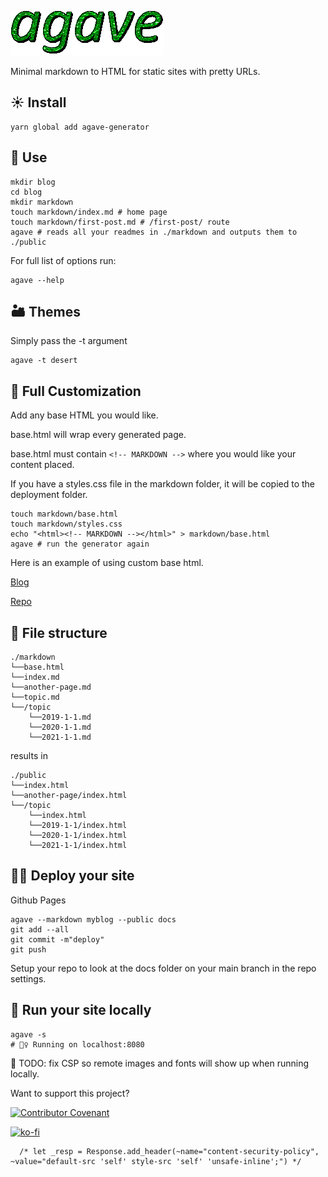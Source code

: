 ![Agave Logo](logo.gif)

Minimal markdown to HTML for static sites with pretty URLs.

## ☀️ Install

```
yarn global add agave-generator
```

## 🍯 Use

```console
mkdir blog
cd blog
mkdir markdown
touch markdown/index.md # home page
touch markdown/first-post.md # /first-post/ route
agave # reads all your readmes in ./markdown and outputs them to ./public
```

For full list of options run:

```console
agave --help
```

## 🏜 Themes

Simply pass the -t argument

```
agave -t desert
```

## 🌿 Full Customization

Add any base HTML you would like.

base.html will wrap every generated page.

base.html must contain `<!-- MARKDOWN -->` where you would like your content placed.

If you have a styles.css file in the markdown folder, it will be copied to the deployment folder.

```console
touch markdown/base.html
touch markdown/styles.css
echo "<html><!-- MARKDOWN --></html>" > markdown/base.html
agave # run the generator again
```

Here is an example of using custom base html.

[Blog](https://jottenlips.github.io/)

[Repo](https://github.com/jottenlips/jottenlips.github.io)

## 📂 File structure

```
./markdown
└──base.html
└──index.md
└──another-page.md
└──topic.md
└──/topic
    └──2019-1-1.md
    └──2020-1-1.md
    └──2021-1-1.md
```

results in

```
./public
└──index.html
└──another-page/index.html
└──/topic
    └──index.html
    └──2019-1-1/index.html
    └──2020-1-1/index.html
    └──2021-1-1/index.html
```

## 🧗‍♀️ Deploy your site

Github Pages

```console
agave --markdown myblog --public docs
git add --all
git commit -m"deploy"
git push
```

Setup your repo to look at the docs folder on your main branch in the repo settings.

## 🧪 Run your site locally

```console
agave -s
# 🏃‍♀️ Running on localhost:8080
```

🐛 TODO: fix CSP so remote images and fonts will show up when running locally.

Want to support this project?

[![Contributor Covenant](https://img.shields.io/badge/Contributor%20Covenant-v2.0%20adopted-ff69b4.svg)](code_of_conduct.md)

[![ko-fi](https://www.ko-fi.com/img/githubbutton_sm.svg)](https://ko-fi.com/K3K01P2WT)

      /* let _resp = Response.add_header(~name="content-security-policy", ~value="default-src 'self' style-src 'self' 'unsafe-inline';") */
